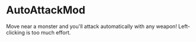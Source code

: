 # AutoAttackMod
Move near a monster and you'll attack automatically with any weapon! Left-clicking is too much effort.
